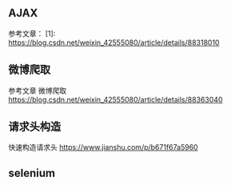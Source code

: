 ## AJAX
参考文章： 
[1]: https://blog.csdn.net/weixin_42555080/article/details/88318010

## 微博爬取
参考文章
微博爬取 https://blog.csdn.net/weixin_42555080/article/details/88363040

## 请求头构造
快速构造请求头 https://www.jianshu.com/p/b671f67a5960

## selenium

